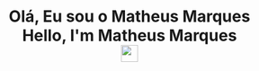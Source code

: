 <h1 align="center">
  Olá, Eu sou o Matheus Marques<br>Hello, I'm Matheus Marques<br>
  <img src="https://giphy.com/gifs/witchergame-witcher-3-cdpred-wild-hunt-Vd3MpH44gKBT2O5YGb" width="30">
</h1>
